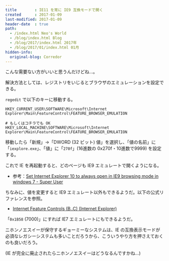 ```yaml
---
title        : IE11 を常に IE9 互換モードで開く
created      : 2017-01-09
last-modified: 2017-01-09
header-date  : true
path:
  - /index.html Neo's World
  - /blog/index.html Blog
  - /blog/2017/index.html 2017年
  - /blog/2017/01/index.html 01月
hidden-info:
  original-blog: Corredor
---
```


こんな需要ない方がいいと思うんだけどね…。

解決方法としては、レジストリをいじるとブラウザのエミュレーションを設定できる。

`regedit` で以下のキーに移動する。

```
HKEY_CURRENT_USER\SOFTWARE\Microsoft\Internet Explorer\Main\FeatureControl\FEATURE_BROWSER_EMULATION

# もしくはコチラでも OK
HKEY_LOCAL_MACHINE\SOFTWARE\Microsoft\Internet Explorer\Main\FeatureControl\FEATURE_BROWSER_EMULATION
```

移動したら「新規」→「DWORD (32 ビット) 値」を選択し、「値の名前」に「`iexplore.exe`」、「値」に「`270f`」(16進数の 0x270f・10進数で9999) を設定する。

これで IE を再起動すると、どのページも IE9 エミュレートで開くようになる。

- 参考：[Set Internet Explorer 10 to always open in IE9 browsing mode in windows 7 - Super User](http://superuser.com/questions/643457/set-internet-explorer-10-to-always-open-in-ie9-browsing-mode-in-windows-7)

ちなみに、値を変更すると IE9 エミュレート以外もできるようだ。以下の公式リファレンスを参照。

- [Internet Feature Controls (B..C) (Internet Explorer)](https://msdn.microsoft.com/en-us/library/ee330730(VS.85).aspx#browser_emulation)

「`0x1B58` (7000)」にすれば IE7 エミュレートにもできるようだ。

ニホンノエスイーが保守するギョーミーなシステムは、IE の互換表示モードが必須なレガシーシステムも多いことだろうから、こういうやり方を押さえておくのも良いだろう。

(IE が完全に廃止されたらニホンノエスイーはどうなるんですかね…)
